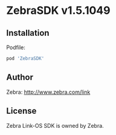 # ZebraSDK v1.5.1049

## Installation

Podfile:

```ruby
pod 'ZebraSDK'
```

## Author

Zebra: http://www.zebra.com/link

## License

Zebra Link-OS SDK is owned by Zebra.
